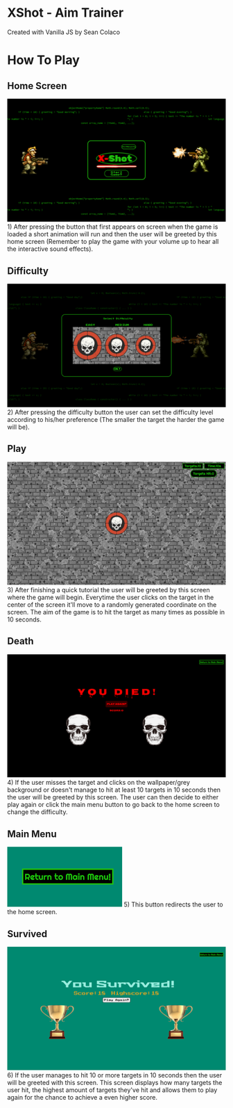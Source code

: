 # XShot - Aim Trainer
Created with Vanilla JS by Sean Colaco
# How To Play
## Home Screen
<img src='/readMeImages/XShot%20-%20HomeScreen.png'>
1) After pressing the button that first appears on screen when the game is loaded a short animation will run and then the user will be greeted by this home screen (Remember to play the game with your volume up to hear all the interactive sound effects).


## Difficulty
<img src='/readMeImages/XShot%20-%20Difficulty.png'>
2) After pressing the difficulty button the user can set the difficulty level according to his/her preference (The smaller the target the harder the game will be).


## Play
<img src='/readMeImages/XShot%20-%20Play.png'>
3) After finishing a quick tutorial the user will be greeted by this screen where the game will begin. Everytime the user clicks on the target in the center of the screen it'll move to a randomly generated coordinate on the screen. The aim of the game is to hit the target as many times as possible in 10 seconds.

## Death
<img src='/readMeImages/XShot%20-%20Death.png'>
4) If the user misses the target and clicks on the wallpaper/grey background or doesn't manage to hit at least 10 targets in 10 seconds then the user will be greeted by this screen. The user can then decide to either play again or click the main menu button to go back to the home screen to change the difficulty.


## Main Menu
<img src='/readMeImages/XShot%20-%20MainMenu.png'>
5) This button redirects the user to the home screen.

## Survived
<img src='/readMeImages/XShot%20-%20Survived.png'>
6) If the user manages to hit 10 or more targets in 10 seconds then the user will be greeted with this screen. This screen displays how many targets the user hit, the highest amount of targets they've hit and allows them to play again for the chance to achieve a even higher score.
